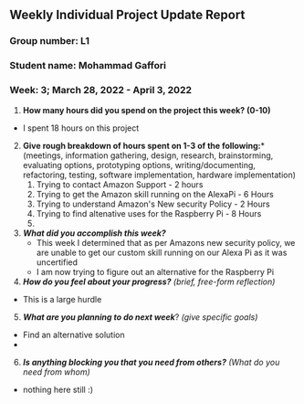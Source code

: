 ## Weekly Individual Project Update Report
### Group number:  L1
### Student name:  Mohammad Gaffori
### Week: 3; March 28, 2022 - April 3, 2022


1. **How many hours did you spend on the project this week? (0-10)**
  - I spent 18 hours on this project
2. **Give rough breakdown of hours spent on 1-3 of the following:***
   (meetings, information gathering, design, research, brainstorming, evaluating options, prototyping options, writing/documenting, refactoring, testing, software implementation, hardware implementation)
   1. Trying to contact Amazon Support - 2 hours 
   2. Trying to get the Amazon skill running on the AlexaPi -  6 Hours
   3. Trying to understand Amazon's New security Policy - 2 Hours
   4. Trying to find altenative uses for the Raspberry Pi - 8 Hours 
   5. 
3. ***What did you accomplish this week?*** 
   - This week I determined that as per Amazons new security policy, we are unable to get our custom skill running on our Alexa Pi as it was uncertified
   - I am now trying to figure out an alternative for the Raspberry Pi
4. ***How do you feel about your progress?*** _(brief, free-form reflection)_
  -  This is a large hurdle 
5. ***What are you planning to do next week***? _(give specific goals)_
  - Find an alternative solution
  - 
6. ***Is anything blocking you that you need from others?*** _(What do you need from whom)_
  - nothing here still  :) 
